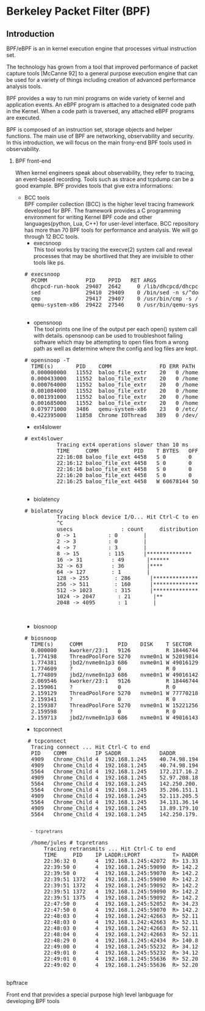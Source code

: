 # Berkeley Packet Filter (BPF) 
## Introduction
   BPF/eBPF is an in kernel execution engine that processes virtual instruction set.
   
   The technology has grown from a tool that improved performance of packet capture tools [McCanne 92] 
   to a general purpose execution engine that can be used for a variety of things including creation of 
   advanced performance analysis tools.
   
   BPF provides a way to run mini programs on wide variety of kernel and application events.
   An eBPF program is attached to a designated code path in the Kernel.
   When a code path is traversed, any attached eBPF programs are executed.


   BPF is composed of an instruction set, storage objects and helper functions. 
   The main use of BPF are networking, observability and security.
   In this introduction, we will focus on the main frony-end BPF tools used in observability.

1. BPF front-end

    When kernel engineers speak about observability, they refer to tracing, an event-based recording. Tools such as strace and tcpdump can be a good example. BPF provides tools that give extra informations:
	- BCC tools <br/>
	BPF compiler collection (BCC) is the higher level tracing framework developed for BPF.
	The framework provides a C programming environment for writing Kernel BPF code and other languages(python, Lua, C++)  for user-level interface.
BCC repository has more than 70 BPF tools for performance and analysis. We will go through 12 BCC tools.
		- execsnoop<br/>
		This tool works by tracing the execve(2) system call and reveal processes that may be shortlived that they are invisible to other tools like ps. 
		<pre># execsnoop
		PCOMM            PID    PPID   RET ARGS
		dhcpcd-run-hook  29407  2642     0 /lib/dhcpcd/dhcpcd-run-hooks
		sed              29410  29409    0 /bin/sed -n s/^domain //p wlan0.dhcp
		cmp              29417  29407    0 /usr/bin/cmp -s /etc/resolv.conf ../resolv.conf.wlan0.ra
		qemu-system-x86  29422  27546    0 /usr/bin/qemu-system-x86_64 -m 4096 -smp 8 ... -snapshot 
		</pre>
		- opensnoop<br/>
		The tool prints one line of the output per each open() system call with details. 
		opensnoop can be used to troubleshoot failing software which may be attempting to open files from a wrong path as well as determine where the config and log files are kept.
		<pre># opensnoop -T
		TIME(s)       PID    COMM               FD ERR PATH
		0.000000000   11552  baloo_file_extr    20   0 /home/jules/../linux/../unistd_32.h
		0.000433000   11552  baloo_file_extr    20   0 /home/jules/../linux/../unistd_64.h
		0.000764000   11552  baloo_file_extr    20   0 /home/jules/../linux/../unistd_x32.h
		0.001084000   11552  baloo_file_extr    20   0 /home/jules/../linux/../syscalls_32.h
		0.001391000   11552  baloo_file_extr    20   0 /home/jules/../linux/../unistd_32_ia32.h
		0.001685000   11552  baloo_file_extr    20   0 /home/jules/../linux/../unistd_64_x32.h
		0.079771000   3486   qemu-system-x86    23   0 /etc/resolv.conf
		0.422395000   11858  Chrome_IOThread   389   0 /dev/shm/.com.google.Chrome.ct746O </pre>
		- ext4slower
		<pre># ext4slower
                Tracing ext4 operations slower than 10 ms
                TIME     COMM           PID    T BYTES   OFF_KB   LAT(ms) FILENAME
                22:16:08 baloo_file_ext 4458   S 0       0         125.20 index
                22:16:12 baloo_file_ext 4458   S 0       0         134.65 index
                22:16:16 baloo_file_ext 4458   S 0       0         151.65 index
                22:16:20 baloo_file_ext 4458   S 0       0         172.81 index
                22:16:25 baloo_file_ext 4458   W 60678144 5098540    11.48 index
		</pre>
		- biolatency 
		<pre># biolatency
                Tracing block device I/O... Hit Ctrl-C to end.
                ^C
                usecs               : count     distribution
                0 -> 1          : 0        |                                        |
                2 -> 3          : 0        |                                        |
                4 -> 7          : 3        |                                        |
                8 -> 15         : 115      |**************                          |
                16 -> 31         : 49       |******                                  |
                32 -> 63         : 36       |****                                    |
                64 -> 127        : 1        |                                        |
                128 -> 255        : 286      |************************************    |
                256 -> 511        : 160      |********************                    |
                512 -> 1023       : 315      |****************************************|
                1024 -> 2047       : 21       |**                                      |
                2048 -> 4095       : 1        |                                        |

		</pre>
		- biosnoop
		<pre># biosnoop
		TIME(s)     COMM           PID    DISK    T SECTOR     BYTES  LAT(ms)
		0.000000    kworker/23:1   9126           R 18446744073709551615 0         0.61
		1.774198    ThreadPoolFore 5270   nvme0n1 W 520198144  225280    0.48
		1.774381    jbd2/nvme0n1p3 686    nvme0n1 W 490161296  65536     0.03
		1.774609    ?              0              R 0          0         0.21
		1.774809    jbd2/nvme0n1p3 686    nvme0n1 W 490161424  4096      0.19
		2.069546    kworker/23:1   9126           R 18446744073709551615 0         0.17
		2.159061    ?              0              R 0          0         0.24
		2.159129    ThreadPoolFore 5270   nvme0n1 W 777702184  4096      0.01
		2.159341    ?              0              R 0          0         0.20
		2.159387    ThreadPoolFore 5270   nvme0n1 W 15221256   8192      0.01
		2.159598    ?              0              R 0          0         0.20
		2.159713    jbd2/nvme0n1p3 686    nvme0n1 W 490161432  53248     0.02</pre>
		- tcpconnect
		<pre> # tcpconnect 
		Tracing connect ... Hit Ctrl-C to end
		PID    COMM         IP SADDR            DADDR            DPORT 
		4909   Chrome_Child 4  192.168.1.245    40.74.98.194     443    
		4909   Chrome_Child 4  192.168.1.245    40.74.98.194     443    
		5564   Chrome_Child 4  192.168.1.245    172.217.16.238   443    
		4909   Chrome_Child 4  192.168.1.245    52.97.208.18     443    
		5564   Chrome_Child 4  192.168.1.245    142.250.200.14   443    
		5564   Chrome_Child 4  192.168.1.245    35.206.151.171   443    
		4909   Chrome_Child 4  192.168.1.245    52.113.205.5     443    
		5564   Chrome_Child 4  192.168.1.245    34.131.36.146    443    
		4909   Chrome_Child 4  192.168.1.245    13.89.179.10     443    
		5564   Chrome_Child 4  192.168.1.245    142.250.179.229  443    
   		</pre>
   	        - tcpretrans
		<pre>
   		/home/jules # tcpretrans
	    	Tracing retransmits ... Hit Ctrl-C to end
	    	TIME     PID    IP LADDR:LPORT          T> RADDR:RPORT          STATE
	    	22:36:32 0      4  192.168.1.245:42072  R> 13.33.52.19:443      ESTABLISHED
	    	22:39:50 0      4  192.168.1.245:59090  R> 142.250.179.229:443  ESTABLISHED
	    	22:39:50 0      4  192.168.1.245:59070  R> 142.250.179.229:443  ESTABLISHED
	    	22:39:51 1372   4  192.168.1.245:59090  R> 142.250.179.229:443  ESTABLISHED
	    	22:39:51 1372   4  192.168.1.245:59092  R> 142.250.179.229:443  ESTABLISHED
	    	22:39:51 1372   4  192.168.1.245:59090  R> 142.250.179.229:443  ESTABLISHED
	    	22:39:51 1375   4  192.168.1.245:59092  R> 142.250.179.229:443  ESTABLISHED
	    	22:47:50 0      4  192.168.1.245:52052  R> 34.237.73.95:443     ESTABLISHED
	    	22:47:50 0      4  192.168.1.245:59070  R> 142.250.179.229:443  ESTABLISHED
	    	22:48:03 0      4  192.168.1.242:42663  R> 52.113.199.40:443    ESTABLISHED
	    	22:48:03 0      4  192.168.1.242:42663  R> 52.113.199.40:443    ESTABLISHED
	    	22:48:03 0      4  192.168.1.242:42663  R> 52.113.199.40:443    ESTABLISHED
	    	22:48:04 0      4  192.168.1.242:42663  R> 52.113.199.40:443    ESTABLISHED
	    	22:48:29 0      4  192.168.1.245:42434  R> 140.82.114.26:443    ESTABLISHED
	    	22:49:00 0      4  192.168.1.245:55232  R> 34.120.5.221:443     ESTABLISHED
	    	22:49:01 0      4  192.168.1.245:55232  R> 34.120.5.221:443     ESTABLISHED
	    	22:49:01 0      4  192.168.1.245:55636  R> 52.20.33.177:443     ESTABLISHED
	    	22:49:02 0      4  192.168.1.245:55636  R> 52.20.33.177:443     ESTABLISHED
   		</pre>


bpftrace

  Front end that provides a special purpose high level lanbguage for developing BPF tools
